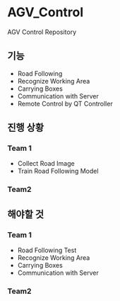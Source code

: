 # AGV_Control

AGV Control Repository

## 기능

- Road Following
- Recognize Working Area
- Carrying Boxes
- Communication with Server
- Remote Control by QT Controller

## 진행 상황

### Team 1

- Collect Road Image
- Train Road Following Model

### Team2

## 해야할 것

### Team 1

- Road Following Test
- Recognize Working Area
- Carrying Boxes
- Communication with Server

### Team2
